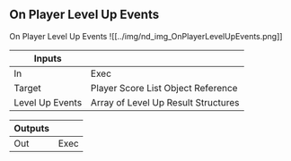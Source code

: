 ## On Player Level Up Events
On Player Level Up Events
![[../img/nd_img_OnPlayerLevelUpEvents.png]]

|Inputs||
|--|--|
| In | Exec |
| Target | Player Score List Object Reference |
| Level Up Events | Array of Level Up Result Structures |

|Outputs||
|--|--|
| Out | Exec |
